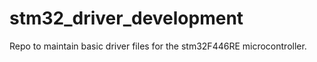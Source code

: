 # stm32_driver_development
Repo to maintain basic driver files for the stm32F446RE microcontroller. 
